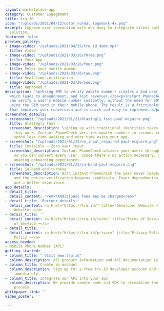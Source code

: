 ```yaml
---
layout: marketplace-app
category: Customer Engagement
title: tru.ID
icon: "/uploads/2021/04/12/color_normal_logomark-4x.png"
excerpt: Improve user conversion with our easy to integrate silent authentication
  solution.
featured: false
preview_gallery:
- image-video: "/uploads/2021/04/15/tru_id_demo.mp4"
  title: Video
- image-video: "/uploads/2021/03/26/three.png"
  title: Your App
- image-video: "/uploads/2021/03/26/four.png"
  title: Enter your mobile number
- image-video: "/uploads/2021/03/26/two.png"
  title: Real-time verification
- image-video: "/uploads/2021/03/26/one.png"
  title: Approved !
description: "<p>Using SMS to verify mobile numbers creates a bad user experience
  which leads to abandonment, and lost revenues.</p><p>Instant PhoneCheck by tru.ID
  can verify a user's mobile number instantly, without the need for SMS or PIN codes,
  using the SIM card in their mobile phone. The result is a frictionless, secure authentication
  that improves user conversion and is quick and easy to implement.</p>"
screenshot_details:
- screenshot: "/uploads/2021/01/21/blazingly_fast-paul-mcguire.png"
  title: Blazingly fast
  screenshot_description: Signing up with traditional identities takes minutes — when
    they work. Instant PhoneCheck verifies mobile numbers in seconds so your users
    spend less time waiting and more time using your app.
- screenshot: "/uploads/2021/01/21/no_input_required-paul-mcguire.png"
  title: Invisible — Zero user input
  screenshot_description: Instant PhoneCheck whizzes your users through phone verification
    so you can convert every user. Since there's no action necessary, you can craft
    amazing onboarding experiences.
- screenshot: "/uploads/2021/01/21/in-band-paul-mcguire.png"
  title: In-band and turnkey
  screenshot_description: With Instant PhoneCheck the user never leaves your app,
    and the entire verification happens seamlessly. Fewer dependencies, better security
    and a better experience.
app_details:
- detail_title: ''
  detail_content: "<em>*Additional fees may be charged</em>"
- detail_title: 'Partner details:'
  detail_content: <a href="https://tru.id/" title="Developer Website →">Developer
    Website →</a>
- detail_title: ''
  detail_content: <a href="https://tru.id/terms" title="Terms of Service →">Terms
    of Service →</a>
- detail_title: ''
  detail_content: <a href="https://tru.id/privacy" title="Privacy Policy →">Privacy
    Policy →</a>
access_needed:
- Mobile Phone Number (API)
getting_started:
- column_title: " Visit www.tru.id"
  column_description: All product information and API documentation is on our website.
- column_title: Create an account
  column_description: Sign up for a free tru.ID developer account and start testing
    immediately.
- column_title: Integrate our API into your app
  column_description: We provide sample code and SDK to streamline the integration
    process.
whitepaper_link: ''
video_poster: ''

---
```

